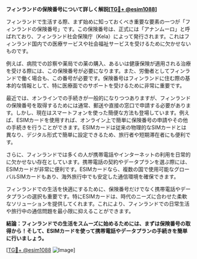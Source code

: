**フィンランドの保険番号について詳しく解説[[TG💪+ @esim1088](https://t.me/s/esim1088)]**

フィンランドで生活する際、まず始めに知っておくべき重要な要素の一つが「フィンランドの保険番号」です。この保険番号は、正式には「アナンムーロ」と呼ばれており、フィンランド社会保険庁（Kela）によって発行されます。これはフィンランド国内での医療サービスや社会福祉サービスを受けるために欠かせないものです。

例えば、病院での診察や薬局での薬の購入、あるいは健康保険が適用される治療を受ける際には、この保険番号が必要になります。また、労働者としてフィンランドで働く場合も、この番号が必要です。保険番号はフィンランドに住む際の基本的な情報として、特に医療面でのサポートを受けるために非常に重要です。

最近では、オンラインでの手続きが一般的になりつつありますが、フィンランドの保険番号を取得するためには通常、郵送や直接の窓口で申請する必要があります。しかし、現在はスマートフォンを使った簡便な方法も登場しています。例えば、ESIMカードを使用すれば、オンライン上で簡単に保険番号の申請やその他の手続きを行うことができます。ESIMカードは従来の物理的なSIMカードとは異なり、デジタル形式で簡単に設定できるため、旅行者や短期滞在者にも便利です。

さらに、フィンランドでは多くの人が携帯電話やインターネットの利用を日常的に欠かせない存在としています。携帯電話の契約やデータプランを選ぶ際には、ESIMカードが非常に便利です。ESIMカードなら、複数の国で使用可能なグローバルSIMカードもあり、海外旅行中でも安定した通信環境を確保できます。

フィンランドでの生活を快適にするために、保険番号だけでなく携帯電話やデータプランの選択も重要です。特にESIMカードは、時代のニーズに合わせた柔軟なソリューションを提供してくれます。これにより、フィンランドでの日常生活や旅行中の通信問題を最小限に抑えることができます。

**結論：フィンランドでの生活をスムーズに始めるためには、まずは保険番号の取得から！そして、ESIMカードを使って携帯電話やデータプランの手続きを簡単に行いましょう。**

[[TG💪+ @esim1088](https://t.me/s/esim1088) ![Image](https://i.postimg.cc/Y0z9fWf4/image.png)]